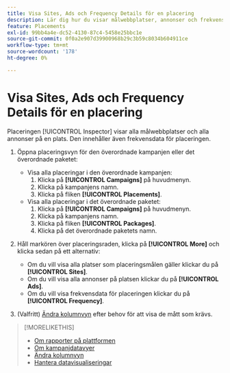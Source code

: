 ```yaml
---
title: Visa Sites, Ads och Frequency Details för en placering
description: Lär dig hur du visar målwebbplatser, annonser och frekvensdata för en placering.
feature: Placements
exl-id: 99bb4a4e-dc52-4130-87c4-5458e25bbc1e
source-git-commit: 0f0a2e907d39900968b29c3b59c8034b604911ce
workflow-type: tm+mt
source-wordcount: '178'
ht-degree: 0%

---
```


# Visa Sites, Ads och Frequency Details för en placering

Placeringen [!UICONTROL Inspector] visar alla målwebbplatser och alla annonser på en plats. Den innehåller även frekvensdata för placeringen.

1. Öppna placeringsvyn för den överordnade kampanjen eller det överordnade paketet:

   * Visa alla placeringar i den överordnade kampanjen:
      1. Klicka på **[!UICONTROL Campaigns]** på huvudmenyn.
      1. Klicka på kampanjens namn.
      1. Klicka på fliken **[!UICONTROL Placements]**.
   * Visa alla placeringar i det överordnade paketet:
      1. Klicka på **[!UICONTROL Campaigns]** på huvudmenyn.
      1. Klicka på kampanjens namn.
      1. Klicka på fliken **[!UICONTROL Packages]**.
      1. Klicka på det överordnade paketets namn.


1. Håll markören över placeringsraden, klicka på **[!UICONTROL More]** och klicka sedan på ett alternativ:
   * Om du vill visa alla platser som placeringsmålen gäller klickar du på **[!UICONTROL Sites]**.
   * Om du vill visa alla annonser på platsen klickar du på **[!UICONTROL Ads]**.
   * Om du vill visa frekvensdata för placeringen klickar du på **[!UICONTROL Frequency]**.

1. (Valfritt) [Ändra kolumnvyn](column-view-change.md) efter behov för att visa de mått som krävs.

>[!MORELIKETHIS]
>
>* [Om rapporter på plattformen](campaign-reports-about.md)
>* [Om kampanjdatavyer](campaign-data-views-about.md)
>* [Ändra kolumnvyn](column-view-change.md)
>* [Hantera datavisualiseringar](campaign-data-visualization-manage.md)

